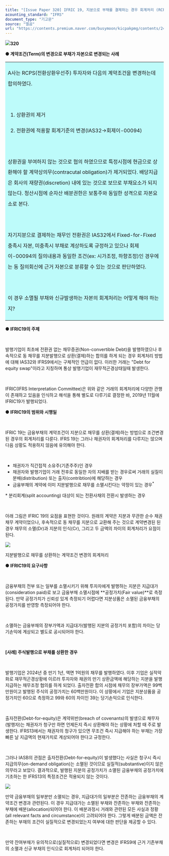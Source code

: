 ```yaml
---
title: "[Issue Paper 320] IFRIC 19, 지분으로 부채를 결제하는 경우 회계처리 (RCPS의 조건변경)"
acounting_standard: "IFRS"
document_type: "기고문"
source: "엘곰"
url: "https://contents.premium.naver.com/busymoon/kicpakpmg/contents/241219144739666wr"
---
```

![](https://n2.news.naver.com/l.gif?type=content)**320**

**● 계약조건(Term)의 변경으로 부채가 자본으로 변경되는 사례**

<table style=""><tbody><tr><td colspan="3" rowspan="1" style="width: 100.0%; height: 129.0px;  background-color: #bdfbfa;"><div><p style="line-height:2.1;"><span style="">A사는 RCPS(전환상환우선주) 투자자와 다음의 계약조건을 변경하는데 합의하였다.</span></p><p style="line-height:2.1;"><span style="">​</span></p><ol><li><p style="line-height:2.1;"><span style="">상환권의 제거</span></p></li><li><p style="line-height:2.1;"><span style="">전환권에 적용할 회계기준의 변경(IAS32→회제이-00094)</span></p></li></ol><p style="line-height:2.1;"><span style="">​</span></p><p style="line-height:2.1;"><span style="">상환권을 부여하지 않는 것으로 협의 하였으므로 특정시점에 현금으로 상환해야 할 계약상의무(contracutal obligation)가 제거되었다. 배당지급은 회사의 재량권(discretion) 내에 있는 것으로 보므로 부채요소가 되지 않는다. 청산시점에 순자산 배분권한은 보통주와 동일한 성격으로 자본요소로 본다.</span></p><p style="line-height:2.1;"><span style="">​</span></p><p style="line-height:2.1;"><span style="">자기지분으로 결제하는 채무인 전환권은 IAS32에서 Fixed-for-Fixed 충족시 자본, 미충족시 부채로 계상하도록 규정하고 있으나 회제이-00094의 질의내용과 동일한 조건(ex: 시가조정, 하향조정)인 경우에는 동 질의회신에 근거 자본으로 분류할 수 있는 것으로 판단하였다.</span></p><p style="line-height:2.1;"><span style="">​</span></p><p style="line-height:2.1;"><span style="">이 경우 소멸될 부채와 신규발생하는 자본의 회계처리는 어떻게 해야 하는지?</span></p></div></td></tr></tbody></table>

**● IFRIC19의 주제**

​

발행기업이 최초에 전환권 없는 채무증권(Non-convertible Debt)을 발행하였으나 후속적으로 동 채무를 지분발행으로 상환(결제)하는 합의를 하게 되는 경우 회계처리 방법에 대해 IAS32와 IFRS9에서는 구체적인 언급이 없다. 이러한 거래는 "Debt for equity swap"이라고 지칭하며 통상 발행기업이 재무적곤경상태일때 발생한다.

​

IFRIC(IFRS Interpretation Committee)은 위와 같은 거래의 회계처리에 다양한 관행이 존재하고 있음을 인식하고 해석을 통해 별도로 다루기로 결정한 바, 2019년 11월에 IFRIC19가 발행되었다.

**● IFRIC19의 범위와 시행일**

**​**

IFRIC 19는 금융부채의 계약조건이 지분으로 채무를 상환(결제)하는 방법으로 조건변경된 경우의 회계처리를 다룬다. IFRS 19는 그러나 채권자의 회계처리를 다루지는 않으며 다음 상황도 적용하지 않음에 유의해야 한다.

​

- 채권자가 직간접적 소유주(기존주주)인 경우
- 채권자와 발행기업이 거래 전후로 동일한 자의 지배를 받는 경우로써 거래의 실질이 분배(distribution) 또는 출자(contribtion)에 해당하는 경우
- 금융부채의 계약에 이미 지분발행으로 채무를 소멸시킨다는 약정이 있는 경우<sup>*</sup>

\* 분리회계(split accounting) 대상이 되는 전환사채의 전환시 발생하는 경우

​

아래 그림은 IFRIC 19의 요점을 표현한 것이다. 원래의 계약은 지분과 무관한 순수 채권채무 계약이었으나, 후속적으로 동 채무를 지분으로 교환해 주는 것으로 계약변경된 된경우 채무의 소멸(Dr)과 지분의 인식(Cr), 그리고 두 금액의 차이의 회계처리가 요점이 된다.

![](https://scs-phinf.pstatic.net/MjAyNDEyMTlfMTI1/MDAxNzM0NTc1ODQyNDUz.ZdQka9Wme7rAkAXYv33a3bRvVSAzA1YzDMLMnCNYEHQg.VVTSjfLZCC1zdIEcxzfUPNZNZNr_jOZstm5bYc5LPdUg.PNG/image.png?type=w800)

지분발행으로 채무를 상환하는 계약조건 변경의 회계처리

**● IFRIC19의 요구사항**

**​**

금융부채의 전부 또는 일부를 소멸시키기 위해 투자자에게 발행하는 지분은 지급대가(consideration paid)로 보고 금융부채 소멸시점에 **공정가치(Fair value)**로 측정된다. 만약 공정가치가 신뢰성 있게 측정되기 어렵다면 지분상품은 소멸된 금융부채의 공정가치를 반영항 측정되어야 한다.

​

소멸하는 금융부채의 장부가액과 지급대가(발행된 지분의 공정가치 포함)의 차이는 당기손익에 계상되고 별도로 공시되어야 한다.

​

**\[사례\] 주식발행으로 부채를 상환한 경우**

​

발행기업은 2024년 중 만기 1년, 액면 1억원의 채무를 발행하였다. 이후 기업은 실적악화로 재무적곤경상황에 이르러 투자자와 채권의 만기 상환금액에 해당하는 지분을 발행지급하는 채무조정 협의를 하게 되었다. 출자전환 합의 시점에 채무의 장부가액은 99백만원이고 발행된 주식의 공정가치는 60백만원이다. 이 상황에서 기업은 지분상품을 공정가치인 60으로 측정하고 99와 60의 차이인 39는 당기손익으로 인식한다.

​

출자전환(Debt-for-equity)은 계약위반(breach of covenants)의 발생으로 채무자(발행자)는 채권자가 청구만 하면 언제든지 즉시 상환해야 하는 상황에 처할 때 주로 발생한다. IFRS13에서는 채권자의 청구가 있으면 무조건 즉시 지급해야 하는 부채는 가장 빠른 날 지급액의 현재가치로 계상되어야 한다고 규정한다.

​

그러나 IASB의 관점은 출자전환(Debt-for-equity)이 발생했다는 사실은 청구시 즉시 지급의무(on-demand obligation)는 소멸된 것이므로 실질적(substantive)이지 않은 의무라고 보았다. 결과적으로, 발행된 지분의 공정가치가 소멸된 금융부채의 공정가치에 기초하는 한 IFRS13의 특정조건은 적용되지 않는 것이다.

![](https://scs-phinf.pstatic.net/MjAyNDEyMTlfNzEg/MDAxNzM0NTg1MDQ0NzI4.PkTF41brgGFK_4gMAazFSMLKsWHriIW1iHZ5R447Kvsg.s15zfQOe-k7uebs_qW-Rqhjc7PgH6PP2psBshmrXTBsg.PNG/image.png?type=w800)

만약 금융부채의 일부분만 소멸되는 경우, 지급대가의 일부분은 잔존하는 금융부채의 계약조건 변경과 관련된다. 이 경우 지급대가는 소멸된 부채와 잔존하는 부채와 잔존하는 부채에 배분(allocation)되어야 한다. 이 배분과정시 거래와 관련된 모든 사실과 정황(all relevant facts and circumstance)이 고려되어야 한다. 그렇게 배분된 금액은 잔존하는 부채의 조건이 실질적으로 변경되었는지 여부에 대한 판단을 제공할 수 있다.

​

만약 잔여부채가 유의적으로(실질적으로) 변경되었다면 변경은 IFRS9에 근거 기존부채의 소멸과 신규 부채의 인식으로 회계처리 되어야 한다.
